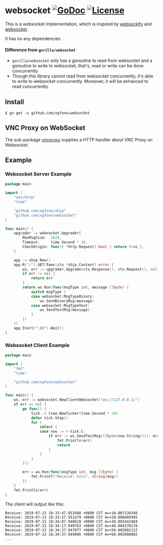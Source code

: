 # websocket [![GoDoc](https://godoc.org/github.com/xgfone/websocket?status.svg)](http://godoc.org/github.com/xgfone/ship) [![License](https://img.shields.io/badge/License-Apache%202.0-blue.svg?style=flat-square)](https://raw.githubusercontent.com/xgfone/websocket/master/LICENSE)

This is a websocket implementation, which is inspired by [websockify](https://github.com/novnc/websockify) and [websocket](https://github.com/gorilla/websocket).

It has no any dependencies.

#### Difference from `gorilla/websocket`
- `gorilla/websocket` only has a goroutine to read from websocket and a goroutine to write to websocket, that's, read or write can be done concurrently.
- Though this library cannot read from websocket concurrently, it's able to write to websocket concurrently. Moreover, it will be enhanced to read concurrently.

## Install

```shell
$ go get -u github.com/xgfone/websocket
```

## VNC Proxy on WebSocket

The sub-package [vncproxy](https://github.com/xgfone/websocket/tree/master/vncproxy) supplies a HTTP handler about VNC Proxy on Websocket.

## Example

### Websocket Server Example
```go
package main

import (
	"net/http"
	"time"

	"github.com/xgfone/ship"
	"github.com/xgfone/websocket"
)

func main() {
	upgrader := websocket.Upgrader{
		MaxMsgSize:  1024,
		Timeout:     time.Second * 30,
		CheckOrigin: func(r *http.Request) bool { return true },
	}

	app := ship.New()
	app.R("/").GET(func(ctx *ship.Context) error {
		ws, err := upgrader.Upgrade(ctx.Response(), ctx.Request(), nil)
		if err != nil {
			return err
		}
		return ws.Run(func(msgType int, message []byte) {
			switch msgType {
			case websocket.MsgTypeBinary:
				ws.SendBinaryMsg(message)
			case websocket.MsgTypeText:
				ws.SendTextMsg(message)
			}
		})
	})
	app.Start(":80").Wait()
}
```

### Websocket Client Example
```go
package main

import (
	"fmt"
	"time"

	"github.com/xgfone/websocket"
)

func main() {
	ws, err := websocket.NewClientWebsocket("ws://127.0.0.1/")
	if err == nil {
		go func() {
			tick := time.NewTicker(time.Second * 10)
			defer tick.Stop()
			for {
				select {
				case now := <-tick.C:
					if err := ws.SendTextMsg([]byte(now.String())); err != nil {
						fmt.Println(err)
						return
					}
				}
			}
		}()

		err = ws.Run(func(msgType int, msg []byte) {
			fmt.Printf("Receive: %s\n", string(msg))
		})
	}
	fmt.Println(err)
}
```

The client will output like this:
```
Receive: 2019-07-13 18:33:47.951688 +0800 CST m=+10.007139340
Receive: 2019-07-13 18:33:57.951479 +0800 CST m=+20.006605995
Receive: 2019-07-13 18:34:07.948628 +0800 CST m=+30.003442484
Receive: 2019-07-13 18:34:17.949763 +0800 CST m=+40.004270178
Receive: 2019-07-13 18:34:27.947877 +0800 CST m=+50.002081112
Receive: 2019-07-13 18:34:37.949986 +0800 CST m=+60.003888082
...
```
